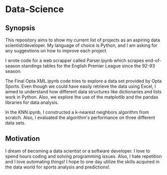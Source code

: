 # Data-Science

## Synopsis
This repository aims to show my current list of projects as an aspiring data scientist/developer. My language of choice is Python, and I am asking for any suggestions on how to improve each project. 

I wrote code for a web scrapper called Parser.ipynb which scrapes end-of-season standings tables for the English Premier League since the 92-93 season.  

The Final Opta XML.ipynb code tries to explore a data set provided by Opta Sports. Even though we could have easily retrieve the data using Excel, I aimed to understand how different data structures like dictionaries and lists work in Python. Also, we explore the use of the matplotlib and the pandas libraries for data analysis. 

In the KNN.ipynb, I constructed a k-nearest neighbors algorithm from scratch. Also, I evaluated the algorithm's performance on three different data sets. 

## Motivation
I dream of becoming a data scientist or a software developer. I love to spend hours coding and solving programming issues. Also, I hate repetition and I love automating things! I hope to one day utilize the skills acquired in the data world for sports analysis and predictions!.

